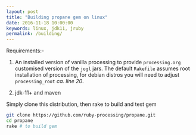 ```yaml
---
layout: post
title: "Building propane gem on linux"
date: 2016-11-18 10:00:00
keywords: linux, jdk11, jruby
permalink: /building/
---
```

Requirements:-

1. An installed version of vanilla processing to provide `processing.org` customised version of the `jogl` jars. The default `Rakefile` assumes root installation of processing, for debian distros you will need to adjust `processing_root` _ca. line 20_.

2. jdk-11+ and maven

Simply clone this distribution, then rake to build and test gem
```bash
git clone https://github.com/ruby-processing/propane.git
cd propane
rake # to build gem
```

[mac]:https://github.com/processing/processing/blob/master/core/apple.jar
